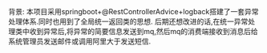 背景: 本项目采用springboot+@RestControllerAdvice+logback搭建了一套异常处理体系.同时也用到了全局统一返回类的思想.
后期还想改进的话,在统一异常处理类中收到异常后,将异常的简要信息发送到mq,然后mq的消费端接收到消息后给系统管理员发送邮件或调用阿里大于发送短信.